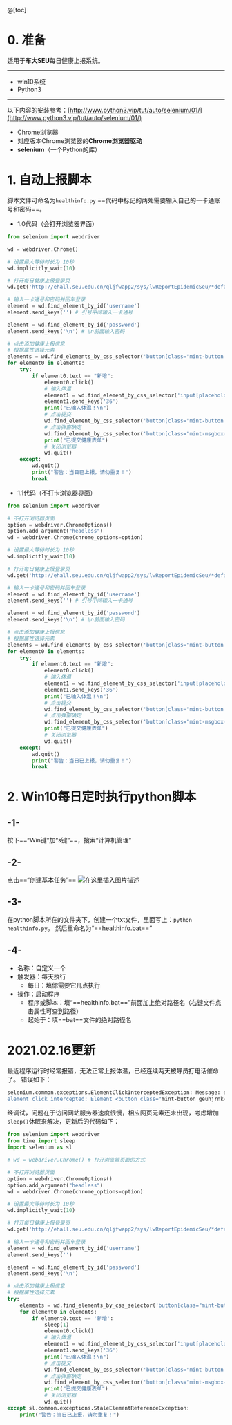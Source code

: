 @[toc]
# 0. 准备
适用于**车大SEU**每日健康上报系统。
- - -
- win10系统
- Python3
- - -
以下内容的安装参考：[http://www.python3.vip/tut/auto/selenium/01/](http://www.python3.vip/tut/auto/selenium/01/)
- Chrome浏览器
- 对应版本Chrome浏览器的**Chrome浏览器驱动**
- **selenium**（一个Python的库）
# 1. 自动上报脚本
脚本文件可命名为```healthinfo.py```
==代码中标记的两处需要输入自己的一卡通账号和密码==。
- 1.0代码（会打开浏览器界面）
```python
from selenium import webdriver

wd = webdriver.Chrome()

# 设置最大等待时长为 10秒
wd.implicitly_wait(10)

# 打开每日健康上报登录页
wd.get('http://ehall.seu.edu.cn/qljfwapp2/sys/lwReportEpidemicSeu/*default/index.do#/dailyReport')

# 输入一卡通号和密码并回车登录
element = wd.find_element_by_id('username')
element.send_keys('') # 引号中间输入一卡通号

element = wd.find_element_by_id('password')
element.send_keys('\n') # \n前面输入密码

# 点击添加健康上报信息
# 根据属性选择元素
elements = wd.find_elements_by_css_selector('button[class="mint-button geuhjrnk bottom155 mt-btn-primary mint-button--normal"]') # 点击新增按钮
for element0 in elements:
    try:
        if element0.text == "新增":
            element0.click()
            # 输入体温
            element1 = wd.find_element_by_css_selector('input[placeholder="请输入当天晨检体温"]')
            element1.send_keys('36')
            print("已输入体温！\n")
            # 点击提交
            wd.find_element_by_css_selector('button[class="mint-button mt-btn-primary mint-button--large"]').click() # 点击提交按钮
            # 点击弹窗确定
            wd.find_element_by_css_selector('button[class="mint-msgbox-btn mint-msgbox-confirm mt-btn-primary"]').click() # 点击确定按钮
            print("已提交健康表单")
            # 关闭浏览器
            wd.quit()
    except:
        wd.quit()
        print("警告：当日已上报，请勿重复！")
        break

```
- 1.1代码（不打卡浏览器界面）
```python
from selenium import webdriver

# 不打开浏览器页面
option = webdriver.ChromeOptions()
option.add_argument("headless")
wd = webdriver.Chrome(chrome_options=option)

# 设置最大等待时长为 10秒
wd.implicitly_wait(10)

# 打开每日健康上报登录页
wd.get('http://ehall.seu.edu.cn/qljfwapp2/sys/lwReportEpidemicSeu/*default/index.do#/dailyReport')

# 输入一卡通号和密码并回车登录
element = wd.find_element_by_id('username')
element.send_keys('') # 引号中间输入一卡通号

element = wd.find_element_by_id('password')
element.send_keys('\n') # \n前面输入密码

# 点击添加健康上报信息
# 根据属性选择元素
elements = wd.find_elements_by_css_selector('button[class="mint-button geuhjrnk bottom155 mt-btn-primary mint-button--normal"]') # 点击新增按钮
for element0 in elements:
    try:
        if element0.text == "新增":
            element0.click()
            # 输入体温
            element1 = wd.find_element_by_css_selector('input[placeholder="请输入当天晨检体温"]')
            element1.send_keys('36')
            print("已输入体温！\n")
            # 点击提交
            wd.find_element_by_css_selector('button[class="mint-button mt-btn-primary mint-button--large"]').click() # 点击提交按钮
            # 点击弹窗确定
            wd.find_element_by_css_selector('button[class="mint-msgbox-btn mint-msgbox-confirm mt-btn-primary"]').click() # 点击确定按钮
            print("已提交健康表单")
            # 关闭浏览器
            wd.quit()
    except:
        wd.quit()
        print("警告：当日已上报，请勿重复！")
        break

```
# 2. Win10每日定时执行python脚本
## -1- 
按下==“Win键”加“s键”==，搜索“计算机管理”
## -2-
点击==“创建基本任务”==
![在这里插入图片描述](https://img-blog.csdnimg.cn/20210130162959228.png?x-oss-process=image/watermark,type_ZmFuZ3poZW5naGVpdGk,shadow_10,text_aHR0cHM6Ly9ibG9nLmNzZG4ubmV0L3FxXzQ0MzI0MTgx,size_16,color_FFFFFF,t_70)
## -3-
在python脚本所在的文件夹下，创建一个txt文件，里面写上：```python healthinfo.py```。
然后重命名为“==healthinfo.bat==”

## -4-
- 名称：自定义一个
- 触发器：每天执行
	- 每日：填你需要它几点执行
- 操作：启动程序
	- 程序或脚本：填“==healthinfo.bat==”前面加上绝对路径名（右键文件点击属性可查到路径）
	- 起始于：填==bat==文件的绝对路径名

# 2021.02.16更新
最近程序运行时经常报错，无法正常上报体温，已经连续两天被导员打电话催命了。
错误如下：
```bash
selenium.common.exceptions.ElementClickInterceptedException: Message: element click intercepted: Element <button class="mint
element click intercepted: Element <button class="mint-button geuhjrnk<div class="mint-indicator-mask"></div> bottom155 mt-btn-primary mint-button--normal">...</button> is not clickable at point (875, 725). Other element would receive the click: <div class="mint-indicator-mask"></div>
```
经调试，问题在于访问网站服务器速度很慢，相应网页元素还未出现，考虑增加```sleep()```休眠来解决，更新后的代码如下：

```python
from selenium import webdriver
from time import sleep
import selenium as sl

# wd = webdriver.Chrome() # 打开浏览器页面的方式

# 不打开浏览器页面
option = webdriver.ChromeOptions()
option.add_argument("headless")
wd = webdriver.Chrome(chrome_options=option)

# 设置最大等待时长为 10秒
wd.implicitly_wait(10)

# 打开每日健康上报登录页
wd.get('http://ehall.seu.edu.cn/qljfwapp2/sys/lwReportEpidemicSeu/*default/index.do#/dailyReport')

# 输入一卡通号和密码并回车登录
element = wd.find_element_by_id('username')
element.send_keys('')

element = wd.find_element_by_id('password')
element.send_keys('\n')

# 点击添加健康上报信息
# 根据属性选择元素
try:
    elements = wd.find_elements_by_css_selector('button[class="mint-button geuhjrnk bottom155 mt-btn-primary mint-button--normal"]') # 点击新增按钮
    for element0 in elements:
        if element0.text == '新增':
            sleep(1)
            element0.click()
            # 输入体温
            element1 = wd.find_element_by_css_selector('input[placeholder="请输入当天晨检体温"]')
            element1.send_keys('36')
            print("已输入体温！\n")
            # 点击提交
            wd.find_element_by_css_selector('button[class="mint-button mt-btn-primary mint-button--large"]').click() # 点击提交按钮
            # 点击弹窗确定
            wd.find_element_by_css_selector('button[class="mint-msgbox-btn mint-msgbox-confirm mt-btn-primary"]').click() # 点击确定按钮
            print("已提交健康表单")
            # 关闭浏览器
            wd.quit()
except sl.common.exceptions.StaleElementReferenceException:
    print("警告：当日已上报，请勿重复！")       

```

